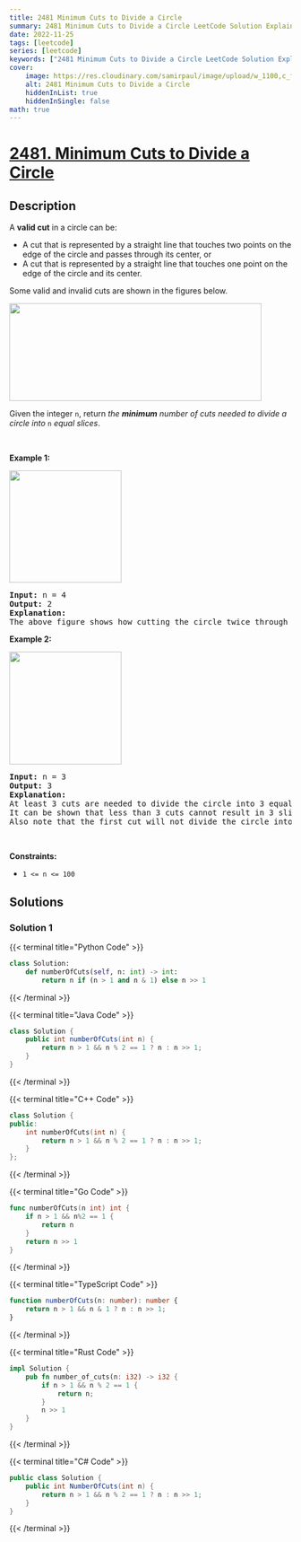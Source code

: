 ```yaml
---
title: 2481 Minimum Cuts to Divide a Circle
summary: 2481 Minimum Cuts to Divide a Circle LeetCode Solution Explained
date: 2022-11-25
tags: [leetcode]
series: [leetcode]
keywords: ["2481 Minimum Cuts to Divide a Circle LeetCode Solution Explained in all languages", "2481 Minimum Cuts to Divide a Circle", "LeetCode", "leetcode solution in Python3 C++ Java Go PHP Ruby Swift TypeScript Rust C# JavaScript C", "GeeksforGeeks", "InterviewBit", "Coding Ninjas", "HackerRank", "HackerEarth", "CodeChef", "TopCoder", "AlgoExpert", "freeCodeCamp", "Codeforces", "GitHub", "AtCoder", "Samir Paul"]
cover:
    image: https://res.cloudinary.com/samirpaul/image/upload/w_1100,c_fit,co_rgb:FFFFFF,l_text:Arial_75_bold:2481 Minimum Cuts to Divide a Circle - Solution Explained/problem-solving.webp
    alt: 2481 Minimum Cuts to Divide a Circle
    hiddenInList: true
    hiddenInSingle: false
math: true
---
```



# [2481. Minimum Cuts to Divide a Circle](https://leetcode.com/problems/minimum-cuts-to-divide-a-circle)


## Description

<p>A <strong>valid cut</strong> in a circle can be:</p>

<ul>
	<li>A cut that is represented by a straight line that touches two points on the edge of the circle and passes through its center, or</li>
	<li>A cut that is represented by a straight line that touches one point on the edge of the circle and its center.</li>
</ul>

<p>Some valid and invalid cuts are shown in the figures below.</p>
<img alt="" src="https://spcdn.pages.dev/leetcode/problems/2481.Minimum%20Cuts%20to%20Divide%20a%20Circle/images/alldrawio.png" style="width: 450px; height: 174px;" />
<p>Given the integer <code>n</code>, return <em>the <strong>minimum</strong> number of cuts needed to divide a circle into </em><code>n</code><em> equal slices</em>.</p>

<p>&nbsp;</p>
<p><strong class="example">Example 1:</strong></p>
<img alt="" src="https://spcdn.pages.dev/leetcode/problems/2481.Minimum%20Cuts%20to%20Divide%20a%20Circle/images/11drawio.png" style="width: 200px; height: 200px;" />
<pre>
<strong>Input:</strong> n = 4
<strong>Output:</strong> 2
<strong>Explanation:</strong> 
The above figure shows how cutting the circle twice through the middle divides it into 4 equal slices.
</pre>

<p><strong class="example">Example 2:</strong></p>
<img alt="" src="https://spcdn.pages.dev/leetcode/problems/2481.Minimum%20Cuts%20to%20Divide%20a%20Circle/images/22drawio.png" style="width: 200px; height: 201px;" />
<pre>
<strong>Input:</strong> n = 3
<strong>Output:</strong> 3
<strong>Explanation:</strong>
At least 3 cuts are needed to divide the circle into 3 equal slices. 
It can be shown that less than 3 cuts cannot result in 3 slices of equal size and shape.
Also note that the first cut will not divide the circle into distinct parts.
</pre>

<p>&nbsp;</p>
<p><strong>Constraints:</strong></p>

<ul>
	<li><code>1 &lt;= n &lt;= 100</code></li>
</ul>

## Solutions

### Solution 1

<!-- tabs:start -->

{{< terminal title="Python Code" >}}
```python
class Solution:
    def numberOfCuts(self, n: int) -> int:
        return n if (n > 1 and n & 1) else n >> 1
```
{{< /terminal >}}

{{< terminal title="Java Code" >}}
```java
class Solution {
    public int numberOfCuts(int n) {
        return n > 1 && n % 2 == 1 ? n : n >> 1;
    }
}
```
{{< /terminal >}}

{{< terminal title="C++ Code" >}}
```cpp
class Solution {
public:
    int numberOfCuts(int n) {
        return n > 1 && n % 2 == 1 ? n : n >> 1;
    }
};
```
{{< /terminal >}}

{{< terminal title="Go Code" >}}
```go
func numberOfCuts(n int) int {
	if n > 1 && n%2 == 1 {
		return n
	}
	return n >> 1
}
```
{{< /terminal >}}

{{< terminal title="TypeScript Code" >}}
```ts
function numberOfCuts(n: number): number {
    return n > 1 && n & 1 ? n : n >> 1;
}
```
{{< /terminal >}}

{{< terminal title="Rust Code" >}}
```rust
impl Solution {
    pub fn number_of_cuts(n: i32) -> i32 {
        if n > 1 && n % 2 == 1 {
            return n;
        }
        n >> 1
    }
}
```
{{< /terminal >}}

{{< terminal title="C# Code" >}}
```cs
public class Solution {
    public int NumberOfCuts(int n) {
        return n > 1 && n % 2 == 1 ? n : n >> 1;
    }
}
```
{{< /terminal >}}

<!-- tabs:end -->

<!-- end -->
